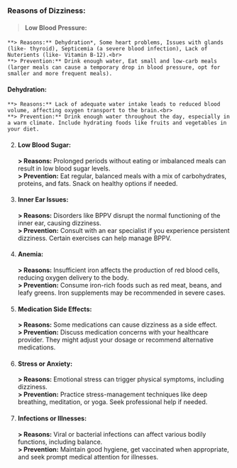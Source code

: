 ### **Reasons of Dizziness:**
> #### **Low Blood Pressure:**
	**> Reasons:** Dehydration*, Some heart problems, Issues with glands (like- thyroid), Septicemia (a severe blood infection), Lack of Nuterients (like- Vitamin B-12).<br>
	**> Prevention:** Drink enough water, Eat small and low-carb meals (larger meals can cause a temporary drop in blood pressure, opt for smaller and more frequent meals).
#### **Dehydration:**
	**> Reasons:** Lack of adequate water intake leads to reduced blood volume, affecting oxygen transport to the brain.<br>
	**> Prevention:** Drink enough water throughout the day, especially in a warm climate. Include hydrating foods like fruits and vegetables in your diet.
2. #### **Low Blood Sugar:**
	**> Reasons:** Prolonged periods without eating or imbalanced meals can result in low blood sugar levels.<br>
	**> Prevention:** Eat regular, balanced meals with a mix of carbohydrates, proteins, and fats. Snack on healthy options if needed.
3. #### **Inner Ear Issues:**
	**> Reasons:** Disorders like BPPV disrupt the normal functioning of the inner ear, causing dizziness.<br>
	**> Prevention:** Consult with an ear specialist if you experience persistent dizziness. Certain exercises can help manage BPPV.
4. #### **Anemia:**
	**> Reasons:** Insufficient iron affects the production of red blood cells, reducing oxygen delivery to the body.<br>
	**> Prevention:** Consume iron-rich foods such as red meat, beans, and leafy greens. Iron supplements may be recommended in severe cases.
5. #### **Medication Side Effects:**
	**> Reasons:** Some medications can cause dizziness as a side effect.<br>
	**> Prevention:** Discuss medication concerns with your healthcare provider. They might adjust your dosage or recommend alternative medications.
6. #### **Stress or Anxiety:**
	**> Reasons:** Emotional stress can trigger physical symptoms, including dizziness.<br>
	**> Prevention:** Practice stress-management techniques like deep breathing, meditation, or yoga. Seek professional help if needed.
7. #### **Infections or Illnesses:**
    **> Reasons:** Viral or bacterial infections can affect various bodily functions, including balance.<br>
    **> Prevention:** Maintain good hygiene, get vaccinated when appropriate, and seek prompt medical attention for illnesses.